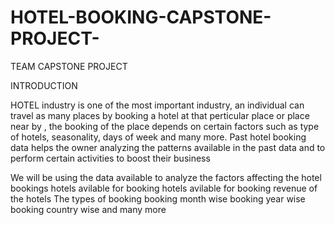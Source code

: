 # HOTEL-BOOKING-CAPSTONE-PROJECT-
TEAM CAPSTONE PROJECT

INTRODUCTION

HOTEL industry is one of the most important industry, an individual can travel as many places by booking a hotel at that perticular place or place near by , the booking of the place depends on certain factors such as type of hotels, seasonality, days of week and many more. Past hotel booking data helps the owner analyzing the patterns available in the past data and to perform certain activities to boost their business

We will be using the data available to analyze the factors affecting the hotel bookings
hotels avilable for booking
hotels avilable for booking
revenue of the hotels
The types of booking
booking month wise
booking year wise
booking country wise
and many more
